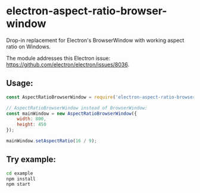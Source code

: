 # electron-aspect-ratio-browser-window

Drop-in replacement for Electron's BrowserWindow with working aspect ratio on
Windows.

The module addresses this Electron issue:
https://github.com/electron/electron/issues/8036.

## Usage:

```js
const AspectRatioBrowserWindow = require('electron-aspect-ratio-browser-window');

// AspectRatioBrowserWindow instead of BrowserWindow:
const mainWindow = new AspectRatioBrowserWindow({
    width: 800,
    height: 450
});

mainWindow.setAspectRatio(16 / 9);
```

## Try example:

```bash
cd example
npm install
npm start
```
